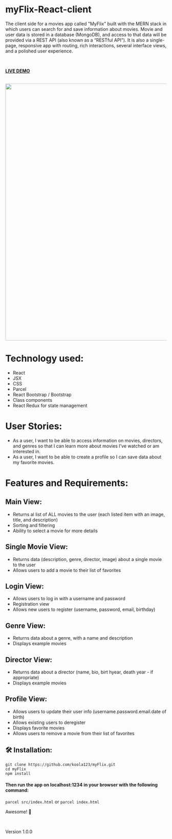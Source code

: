 # myFlix-React-client

The client side for a movies app called "MyFlix" built with the MERN stack in which users can search for and save information about movies. Movie and user data is stored in a database (MongoDB), and access to that data will be provided via a REST API (also known as a “RESTful API”). It is also a single-page, responsive app with routing, rich interactions, several interface views, and a polished user experience. 

<br>

<strong>[LIVE DEMO](https://myflix-movies-client.netlify.app/)</strong>

<br>

<img src="src/assets/myflix.png" width="800px">

# Technology used:

- React 
- JSX 
- CSS
- Parcel
- React Bootstrap / Bootstrap
- Class components
- React Redux for state management

# User Stories:

- As a user, I want to be able to access information on movies, directors, and genres so that I can learn more about movies I've watched or am interested in.
- As a user, I want to be able to create a profile so I can save data about my favorite movies.

# Features and Requirements:

## Main View:

* Returns al list of ALL movies to the user (each listed item with an image, title, and description)
* Sorting and filtering
* Ability to select a movie for more details

## Single Movie View:

* Returns data (description, genre, director, image) about a single movie to the user
* Allows users to add a movie to their list of favorites

## Login View:

* Allows users to log in with a username and password
* Registration view
* Allows new users to register (username, password, email, birthday)

## Genre View:

* Returns data about a genre, with a name and description
* Displays example movies

## Director View:

* Returns data about a director (name, bio, birt hyear, death year - if appropriate)
* Displays example movies

## Profile View:

* Allows users to update their user info (username.password.email.date of birth)
* Allows existing users to deregister
* Displays favorite movies
* Allows users to remove a movie from their list of favorites

## 🛠 Installation: 
 ```
 git clone https://github.com/koola123/myFlix.git
 cd myFlix
 npm install
 ````
 
#### Then run the app on localhost:1234 in your browser with the following command:
 
 `parcel src/index.html`
  or
  `parcel index.html`
 
 Awesome! 🚀
 
 <br>
 
Version 1.0.0
